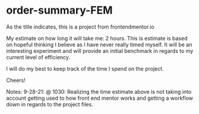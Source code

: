 # order-summary-FEM

As the title indicates, this is a project from frontendmentor.io

My estimate on how long it will take me: 2 hours. This is estimate is based on hopeful thinking I believe as I have never really timed myself. It will be an interesting experiment and will provide an initial benchmark in regards to my current level of efficiency. 

I will do my best to keep track of the time I spend on the project. 

Cheers!

Notes:
9-28-21:
    @ 1030: Realizing the time estimate above is not taking into account getting used to how front end mentor works and getting a workflow down in regards to the project files. 

    

